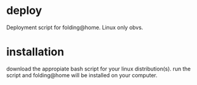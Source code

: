 # deploy
Deployment script for folding@home. Linux only obvs.

# installation
download the appropiate bash script for your linux distribution(s). run the script and folding@home will be installed on your computer.
